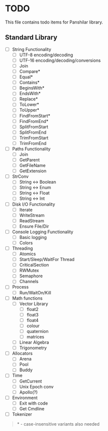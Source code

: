 # TODO

This file contains todo items for Panshilar library.

## Standard Library

- [ ] String Functionality
  - [ ] UTF-8 encoding/decoding
  - [ ] UTF-16 encoding/decoding/conversions
  - [ ] Join
  - [ ] Compare*
  - [ ] Equal*
  - [ ] Contains*
  - [ ] BeginsWith*
  - [ ] EndsWith*
  - [ ] Replace*
  - [ ] ToLower*
  - [ ] ToUpper*
  - [ ] FindFromStart*
  - [ ] FindFromEnd*
  - [ ] SplitFromStart
  - [ ] SplitFromEnd
  - [ ] TrimFromStart
  - [ ] TrimFromEnd
- [ ] Paths Functionality
  - [ ] Join
  - [ ] GetParent
  - [ ] GetFileName
  - [ ] GetExtension
- [ ] StrConv
  - [ ] String <-> Boolean
  - [ ] String <-> Enum
  - [ ] String <-> Float
  - [ ] String <-> Int
- [ ] Disk I/O Functionality
  - [ ] Iterate
  - [ ] WriteStream
  - [ ] ReadStream
  - [ ] Ensure File/Dir
- [ ] Console Logging Functionality
  - [ ] Basic logging
  - [ ] Colors
- [ ] Threading
  - [ ] Atomics
  - [ ] Start/Sleep/WaitFor Thread
  - [ ] CriticalSection
  - [ ] RWMutex
  - [ ] Semaphore
  - [ ] Channels
- [ ] Process
  - [ ] Run/WaitOn/Kill
- [ ] Math functions
  - [ ] Vector Library
    - [ ] float2
    - [ ] float3
    - [ ] float4
    - [ ] colour
    - [ ] quaternion
    - [ ] matrices
  - [ ] Linear Algebra
  - [ ] Trigonometry
- [ ] Allocators
  - [ ] Arena
  - [ ] Pool
  - [ ] Buddy
- [ ] Time
  - [ ] GetCurrent
  - [ ] Unix Epoch conv
  - [ ] Apollo(?)
- [ ] Environment
  - [ ] Exit with code
  - [ ] Get Cmdline
- [ ] Tokenizer

> \* - case-insensitive variants also needed
